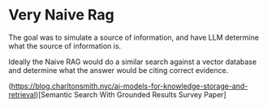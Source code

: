 # Very Naive Rag

The goal was to simulate a source of information, and have LLM determine what the source of information is.

Ideally the Naive RAG would do a similar search against a vector database and determine what the answer would be citing correct evidence.

(https://blog.charltonsmith.nyc/ai-models-for-knowledge-storage-and-retrieval)[Semantic Search With Grounded Results Survey Paper]

